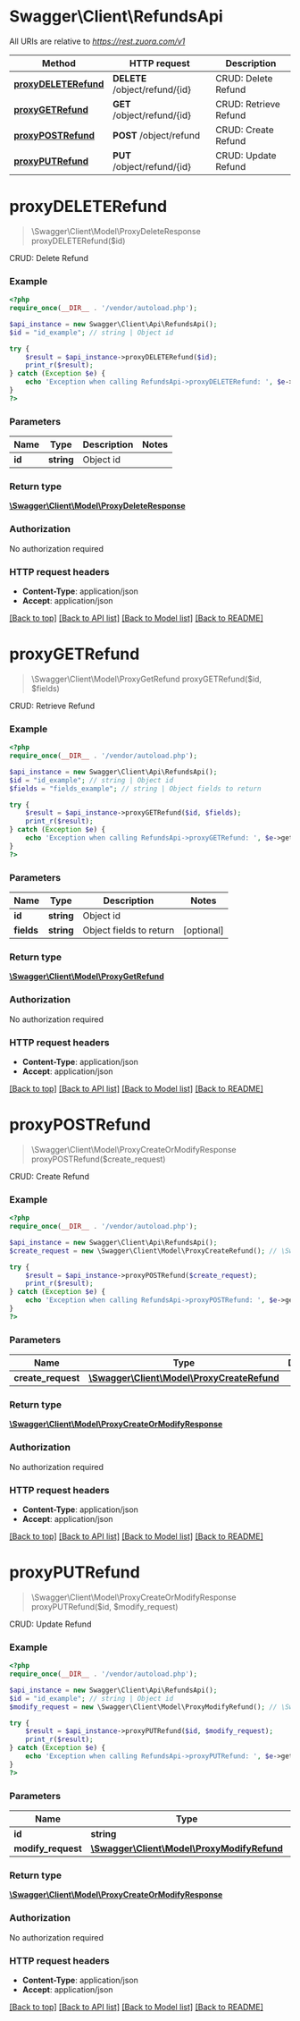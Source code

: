 # Swagger\Client\RefundsApi

All URIs are relative to *https://rest.zuora.com/v1*

Method | HTTP request | Description
------------- | ------------- | -------------
[**proxyDELETERefund**](RefundsApi.md#proxyDELETERefund) | **DELETE** /object/refund/{id} | CRUD: Delete Refund
[**proxyGETRefund**](RefundsApi.md#proxyGETRefund) | **GET** /object/refund/{id} | CRUD: Retrieve Refund
[**proxyPOSTRefund**](RefundsApi.md#proxyPOSTRefund) | **POST** /object/refund | CRUD: Create Refund
[**proxyPUTRefund**](RefundsApi.md#proxyPUTRefund) | **PUT** /object/refund/{id} | CRUD: Update Refund


# **proxyDELETERefund**
> \Swagger\Client\Model\ProxyDeleteResponse proxyDELETERefund($id)

CRUD: Delete Refund



### Example
```php
<?php
require_once(__DIR__ . '/vendor/autoload.php');

$api_instance = new Swagger\Client\Api\RefundsApi();
$id = "id_example"; // string | Object id

try {
    $result = $api_instance->proxyDELETERefund($id);
    print_r($result);
} catch (Exception $e) {
    echo 'Exception when calling RefundsApi->proxyDELETERefund: ', $e->getMessage(), PHP_EOL;
}
?>
```

### Parameters

Name | Type | Description  | Notes
------------- | ------------- | ------------- | -------------
 **id** | **string**| Object id |

### Return type

[**\Swagger\Client\Model\ProxyDeleteResponse**](../Model/ProxyDeleteResponse.md)

### Authorization

No authorization required

### HTTP request headers

 - **Content-Type**: application/json
 - **Accept**: application/json

[[Back to top]](#) [[Back to API list]](../../README.md#documentation-for-api-endpoints) [[Back to Model list]](../../README.md#documentation-for-models) [[Back to README]](../../README.md)

# **proxyGETRefund**
> \Swagger\Client\Model\ProxyGetRefund proxyGETRefund($id, $fields)

CRUD: Retrieve Refund



### Example
```php
<?php
require_once(__DIR__ . '/vendor/autoload.php');

$api_instance = new Swagger\Client\Api\RefundsApi();
$id = "id_example"; // string | Object id
$fields = "fields_example"; // string | Object fields to return

try {
    $result = $api_instance->proxyGETRefund($id, $fields);
    print_r($result);
} catch (Exception $e) {
    echo 'Exception when calling RefundsApi->proxyGETRefund: ', $e->getMessage(), PHP_EOL;
}
?>
```

### Parameters

Name | Type | Description  | Notes
------------- | ------------- | ------------- | -------------
 **id** | **string**| Object id |
 **fields** | **string**| Object fields to return | [optional]

### Return type

[**\Swagger\Client\Model\ProxyGetRefund**](../Model/ProxyGetRefund.md)

### Authorization

No authorization required

### HTTP request headers

 - **Content-Type**: application/json
 - **Accept**: application/json

[[Back to top]](#) [[Back to API list]](../../README.md#documentation-for-api-endpoints) [[Back to Model list]](../../README.md#documentation-for-models) [[Back to README]](../../README.md)

# **proxyPOSTRefund**
> \Swagger\Client\Model\ProxyCreateOrModifyResponse proxyPOSTRefund($create_request)

CRUD: Create Refund



### Example
```php
<?php
require_once(__DIR__ . '/vendor/autoload.php');

$api_instance = new Swagger\Client\Api\RefundsApi();
$create_request = new \Swagger\Client\Model\ProxyCreateRefund(); // \Swagger\Client\Model\ProxyCreateRefund | 

try {
    $result = $api_instance->proxyPOSTRefund($create_request);
    print_r($result);
} catch (Exception $e) {
    echo 'Exception when calling RefundsApi->proxyPOSTRefund: ', $e->getMessage(), PHP_EOL;
}
?>
```

### Parameters

Name | Type | Description  | Notes
------------- | ------------- | ------------- | -------------
 **create_request** | [**\Swagger\Client\Model\ProxyCreateRefund**](../Model/\Swagger\Client\Model\ProxyCreateRefund.md)|  |

### Return type

[**\Swagger\Client\Model\ProxyCreateOrModifyResponse**](../Model/ProxyCreateOrModifyResponse.md)

### Authorization

No authorization required

### HTTP request headers

 - **Content-Type**: application/json
 - **Accept**: application/json

[[Back to top]](#) [[Back to API list]](../../README.md#documentation-for-api-endpoints) [[Back to Model list]](../../README.md#documentation-for-models) [[Back to README]](../../README.md)

# **proxyPUTRefund**
> \Swagger\Client\Model\ProxyCreateOrModifyResponse proxyPUTRefund($id, $modify_request)

CRUD: Update Refund



### Example
```php
<?php
require_once(__DIR__ . '/vendor/autoload.php');

$api_instance = new Swagger\Client\Api\RefundsApi();
$id = "id_example"; // string | Object id
$modify_request = new \Swagger\Client\Model\ProxyModifyRefund(); // \Swagger\Client\Model\ProxyModifyRefund | 

try {
    $result = $api_instance->proxyPUTRefund($id, $modify_request);
    print_r($result);
} catch (Exception $e) {
    echo 'Exception when calling RefundsApi->proxyPUTRefund: ', $e->getMessage(), PHP_EOL;
}
?>
```

### Parameters

Name | Type | Description  | Notes
------------- | ------------- | ------------- | -------------
 **id** | **string**| Object id |
 **modify_request** | [**\Swagger\Client\Model\ProxyModifyRefund**](../Model/\Swagger\Client\Model\ProxyModifyRefund.md)|  |

### Return type

[**\Swagger\Client\Model\ProxyCreateOrModifyResponse**](../Model/ProxyCreateOrModifyResponse.md)

### Authorization

No authorization required

### HTTP request headers

 - **Content-Type**: application/json
 - **Accept**: application/json

[[Back to top]](#) [[Back to API list]](../../README.md#documentation-for-api-endpoints) [[Back to Model list]](../../README.md#documentation-for-models) [[Back to README]](../../README.md)

